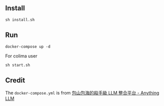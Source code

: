 ## Install
```
sh install.sh
```

## Run
```
docker-compose up -d
```

For colima user
```
sh start.sh
```


## Credit
The `docker-compose.yml` is from [包山包海的殺手級 LLM 整合平台 - Anything LLM](https://blog.darkthread.net/blog/anything-llm/)
